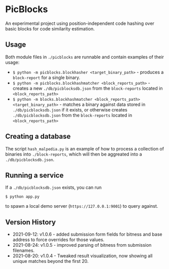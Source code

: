 # PicBlocks

An experimental project using position-independent code hashing over basic blocks for code similarity estimation.

## Usage

Both module files in `./picblocks` are runnable and contain examples of their usage:

* `$ python -m picblocks.blockhasher <target_binary_path>` - produces a `block-report` for a single binary.
* `$ python -m picblocks.blockhashmatcher <block_reports_path>` - creates a new `./db/picblocksdb.json` from the `block-reports` located in `<block_reports_path>`
* `$ python -m blocks.blockhashmatcher <block_reports_path> <target_binary_path>` - matches a binary against data stored in `./db/picblocksdb.json` if it exists, or otherwise creates `./db/picblocksdb.json` from the `block-reports` located in `<block_reports_path>`

## Creating a database

The script `hash_malpedia.py` is an example of how to process a collection of binaries into `./block-reports`, which will then be aggreated into a `./db/picblocksdb.json`.

## Running a service

If a `./db/picblocksdb.json` exists, you can run

`$ python app.py` 

to spawn a local demo server (`https://127.0.0.1:9001`) to query against.


## Version History

* 2021-09-12: v1.0.6 - added submission form fields for bitness and base address to force overrides for those values.
* 2021-08-24: v1.0.5 - improved parsing of bitness from submission filenames.
* 2021-08-20: v1.0.4 - Tweaked result visualization, now showing all unique matches beyond the first 20.
